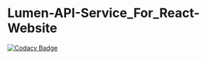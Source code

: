 # Lumen-API-Service_For_React-Website

[![Codacy Badge](https://api.codacy.com/project/badge/Grade/622971e36d2b4b59b7433e6add9999f5)](https://app.codacy.com/manual/FahimDev/Lumen-API-Service_For_React-Website?utm_source=github.com&utm_medium=referral&utm_content=FahimDev/Lumen-API-Service_For_React-Website&utm_campaign=Badge_Grade_Dashboard)

 
